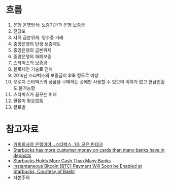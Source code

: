 # 흐름
1. 은행 운영방식: 보증기관과 은행 보증금
  2. 전당포
  2. 사적 금본위제: 영수증 거래
  2. 중앙은행의 탄생:보증제도
  2. 중앙은행의 금본위제
  2. 중앙은행의 화폐보증
1. 스타벅스의 보증금
  1. 블록체인 기술로 인해
  1. 2016년 스타벅스의 보증금이 $1B 정도로 예상
  1. 오로지 스타벅스의 상품을 구매하는 곳에만 사용할 수 있으며 이자가 없고 현금인출도 불가능함
1. 스타벅스가 꿈꾸는 미래
  1. 환율이 필요없음
  1. 글로벌


# 참고자료
* [커피회사야 은행이야...스타벅스, 1조 모은 핀테크](http://m.hani.co.kr/arti/economy/finance/873672.html?_fr=gg#cb)
* [Starbucks has more customer money on cards than many banks have in deposits](https://www.marketwatch.com/story/starbucks-has-more-customer-money-on-cards-than-many-banks-have-in-deposits-2016-06-09?mod=mw_share_twitter)
* [Starbucks Holds More Cash Than Many Banks](https://www.forbes.com/sites/niallmccarthy/2016/08/01/starbucks-holds-more-cash-than-many-banks-infographic/#4095d53a231a)
* [Instantaneous Bitcoin [BTC] Payment Will Soon be Enabled at Starbucks, Courtesy of Bakkt](https://coingape.com/rumor-instantaneous-bitcoin-btc-payment-will-soon-be-enabled-at-starbucks-courtesy-of-bakkt/)
* 자본주의
